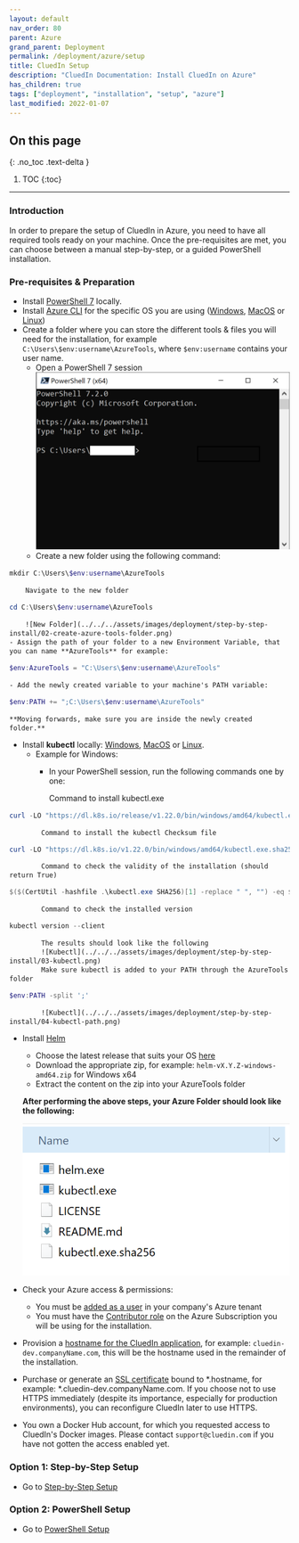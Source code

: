 ```yaml
---
layout: default
nav_order: 80
parent: Azure
grand_parent: Deployment
permalink: /deployment/azure/setup
title: CluedIn Setup
description: "CluedIn Documentation: Install CluedIn on Azure"
has_children: true
tags: ["deployment", "installation", "setup", "azure"]
last_modified: 2022-01-07
---
```


## On this page
{: .no_toc .text-delta }
1. TOC
{:toc}

---
### Introduction


In order to prepare the setup of CluedIn in Azure, you need to have all required tools ready on your machine. Once the pre-requisites are met, you can choose between a manual step-by-step, or a guided PowerShell installation.


### Pre-requisites & Preparation

- Install [PowerShell 7](https://docs.microsoft.com/en-us/powershell/scripting/install/installing-powershell?view=powershell-7) locally.
- Install [Azure CLI](https://docs.microsoft.com/en-us/cli/azure/install-azure-cli) for the specific OS you are using ([Windows](https://docs.microsoft.com/en-us/cli/azure/install-azure-cli-windows?tabs=azure-cli), [MacOS](https://docs.microsoft.com/en-us/cli/azure/install-azure-cli-macos) or [Linux](https://docs.microsoft.com/en-us/cli/azure/install-azure-cli-linux?pivots=apt))
- Create a folder where you can store the different tools & files you will need for the installation, for example `C:\Users\$env:username\AzureTools`, where `$env:username` contains your user name.
    - Open a PowerShell 7 session
    ![PowerShell](../../../assets/images/deployment/step-by-step-install/01-open-powershell.png)
    - Create a new folder using the following command:
```powershell
mkdir C:\Users\$env:username\AzureTools
```
        Navigate to the new folder
```powershell
cd C:\Users\$env:username\AzureTools
```
        ![New Folder](../../../assets/images/deployment/step-by-step-install/02-create-azure-tools-folder.png)
    - Assign the path of your folder to a new Environment Variable, that you can name **AzureTools** for example:
```powershell
$env:AzureTools = "C:\Users\$env:username\AzureTools"
```
    - Add the newly created variable to your machine's PATH variable:
```powershell
$env:PATH += ";C:\Users\$env:username\AzureTools"
```
    **Moving forwards, make sure you are inside the newly created folder.**
- Install **kubectl** locally: [Windows](https://kubernetes.io/docs/tasks/tools/install-kubectl-windows/), [MacOS](https://kubernetes.io/docs/tasks/tools/install-kubectl-macos/) or [Linux](https://kubernetes.io/docs/tasks/tools/install-kubectl-linux/).
    - Example for Windows:
        - In your PowerShell session, run the following commands one by one:
        
            Command to install kubectl.exe
```powershell
curl -LO "https://dl.k8s.io/release/v1.22.0/bin/windows/amd64/kubectl.exe"
```
            Command to install the kubectl Checksum file
```powershell
curl -LO "https://dl.k8s.io/v1.22.0/bin/windows/amd64/kubectl.exe.sha256"
```
            Command to check the validity of the installation (should return True)
```powershell
$($(CertUtil -hashfile .\kubectl.exe SHA256)[1] -replace " ", "") -eq $(type .\kubectl.exe.sha256)
```
            Command to check the installed version
```powershell
kubectl version --client
```
            The results should look like the following
            ![Kubectl](../../../assets/images/deployment/step-by-step-install/03-kubectl.png)
            Make sure kubectl is added to your PATH through the AzureTools folder
```powershell
$env:PATH -split ';'
```
            ![Kubectl](../../../assets/images/deployment/step-by-step-install/04-kubectl-path.png)
- Install [Helm](https://helm.sh/docs/intro/install/)
    - Choose the latest release that suits your OS [here](https://github.com/helm/helm/releases)
    - Download the appropriate zip, for example: `helm-vX.Y.Z-windows-amd64.zip` for Windows x64
    - Extract the content on the zip into your AzureTools folder

    **After performing the above steps, your Azure Folder should look like the following:**
    
    ![Azure Folder](../../../assets/images/deployment/step-by-step-install/05-azure-folder-content.png)

- Check your Azure access & permissions:
    - You must be [added as a user](https://docs.microsoft.com/en-us/azure/active-directory/fundamentals/add-users-azure-active-directory#add-a-new-user) in your company's Azure tenant
    - You must have the [Contributor role](https://documentation.cluedin.net/deployment/azure/aks#role-based-access-control-rbac) on the Azure Subscription you will be using for the installation.

- Provision a [hostname for the CluedIn application](https://documentation.cluedin.net/deployment/azure/dns), for example: `cluedin-dev.companyName.com`, this will be the hostname used in the remainder of the installation.
- Purchase or generate an [SSL certificate](https://documentation.cluedin.net/deployment/azure/certificate) bound to *.hostname, for example: *.cluedin-dev.companyName.com. If you choose not to use HTTPS immediately (despite its importance, especially for production environments), you can reconfigure CluedIn later to use HTTPS.
- You own a Docker Hub account, for which you requested access to CluedIn's Docker images. Please contact `support@cluedin.com` if you have not gotten the access enabled yet.

### Option 1: Step-by-Step Setup

- Go to [Step-by-Step Setup](/deployment/azure/setup/walkthrough)

### Option 2: PowerShell Setup

- Go to [PowerShell Setup](/deployment/azure/setup/powershell)